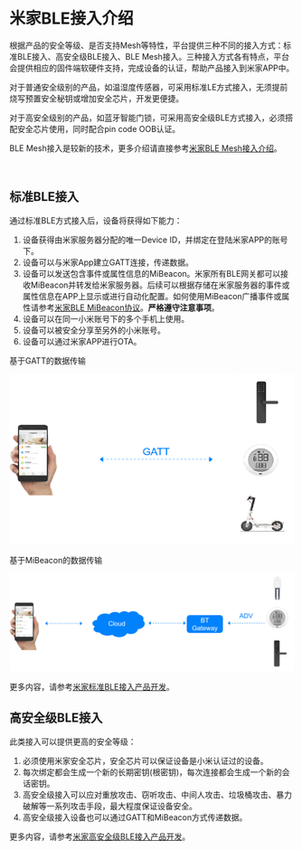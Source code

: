 # 米家BLE接入介绍

​根据产品的安全等级、是否支持Mesh等特性，平台提供三种不同的接入方式：标准BLE接入、高安全级BLE接入、BLE Mesh接入。三种接入方式各有特点，平台会提供相应的固件端软硬件支持，完成设备的认证，帮助产品接入到米家APP中。

​对于普通安全级别的产品，如温湿度传感器，可采用标准LE方式接入，无须提前烧写预置安全秘钥或增加安全芯片，开发更便捷。

​对于高安全级别的产品，如蓝牙智能门锁，可采用高安全级BLE方式接入，必须搭配安全芯片使用，同时配合pin code OOB认证。

BLE Mesh接入是较新的技术，更多介绍请直接参考[米家BLE Mesh接入介绍](https://github.com/MiEcosystem/miio_open/blob/master/ble/08-%E7%B1%B3%E5%AE%B6BLE%20Mesh%E6%8E%A5%E5%85%A5%E4%BB%8B%E7%BB%8D.md)。

<br/>

## 标准BLE接入

通过标准BLE方式接入后，设备将获得如下能力：
1. 设备获得由米家服务器分配的唯一Device ID，并绑定在登陆米家APP的账号下。
2. 设备可以与米家App建立GATT连接，传递数据。
3. 设备可以发送包含事件或属性信息的MiBeacon。米家所有BLE网关都可以接收MiBeacon并转发给米家服务器。后续可以根据存储在米家服务器的事件或属性信息在APP上显示或进行自动化配置。如何使用MiBeacon广播事件或属性请参考[米家BLE MiBeacon协议](https://github.com/MiEcosystem/miio_open/blob/master/ble/02-%E7%B1%B3%E5%AE%B6BLE%20MiBeacon%E5%8D%8F%E8%AE%AE.md)。**严格遵守注意事项**。
4. 设备可以在同一小米账号下的多个手机上使用。
5. 设备可以被安全分享至另外的小米账号。
6. 设备可以通过米家APP进行OTA。

基于GATT的数据传输

![Xiaomi GATT Topology](./pics/gatt-topology.png)

基于MiBeacon的数据传输

![Xiaomi MiBeacon Topology](./pics/mibeacon-topology.png)

更多内容，请参考[米家标准BLE接入产品开发](https://github.com/MiEcosystem/miio_open/blob/master/ble/04-%E7%B1%B3%E5%AE%B6%E6%A0%87%E5%87%86BLE%E6%8E%A5%E5%85%A5%E4%BA%A7%E5%93%81%E5%BC%80%E5%8F%91.md)。


## 高安全级BLE接入

此类接入可以提供更高的安全等级：
1. 必须使用米家安全芯片，安全芯片可以保证设备是小米认证过的设备。
2. 每次绑定都会生成一个新的长期密钥(根密钥)，每次连接都会生成一个新的会话密钥。
3. 高安全级接入可以应对重放攻击、窃听攻击、中间人攻击、垃圾桶攻击、暴力破解等一系列攻击手段，最大程度保证设备安全。
4. 高安全级接入设备也可以通过GATT和MiBeacon方式传递数据。

更多内容，请参考[米家高安全级BLE接入产品开发](https://github.com/MiEcosystem/miio_open/blob/master/ble/06-%E7%B1%B3%E5%AE%B6%E9%AB%98%E5%AE%89%E5%85%A8%E7%BA%A7BLE%E6%8E%A5%E5%85%A5%E4%BA%A7%E5%93%81%E5%BC%80%E5%8F%91.md)。
